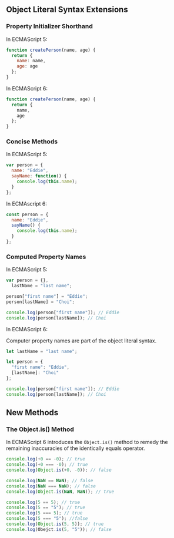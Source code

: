 ## Object Literal Syntax Extensions

### Property Initializer Shorthand

In ECMAScript 5:

```javascript
function createPerson(name, age) {
  return {
    name: name,
    age: age
  };
}
```

In ECMAScript 6:

```javascript
function createPerson(name, age) {
  return {
    name,
    age
  };
}
```

### Concise Methods

In ECMAScript 5:

```javascript
var person = {
  name: "Eddie",
  sayName: function() {
    console.log(this.name);
  }
};
```

In ECMAscript 6:

```javascript
const person = {
  name: "Eddie",
  sayName() {
    console.log(this.name);
  }
};
```

### Computed Property Names

In ECMAScript 5:

```javascript
var person = {},
  lastName = "last name";

person["first name"] = "Eddie";
person[lastName] = "Choi";

console.log(person["first name"]); // Eddie
console.log(person[lastName]); // Choi
```

In ECMAScript 6:

Computer property names are part of the object literal syntax.

```javascript
let lastName = "last name";

let person = {
  "first name": "Eddie",
  [lastName]: "Choi"
};

console.log(person["first name"]); // Eddie
console.log(person[lastName]); // Choi
```

## New Methods

### The Object.is() Method

In ECMAScript 6 introduces the `Object.is()` method to remedy the remaining
inaccuracies of the identically equals operator.

```javascript
console.log(+0 == -0); // true
console.log(+0 === -0); // true
console.log(Object.is(+0, -0)); // false

console.log(NaN == NaN); // false
console.log(NaN === NaN); // false
console.log(Object.is(NaN, NaN)); // true

console.log(5 == 5); // true
console.log(5 == "5"); // true
console.log(5 === 5); // true
console.log(5 === "5"); //false
console.log(Object.is(5, 5)); // true
console.log(Obejct.is(5, "5")); // false
```
